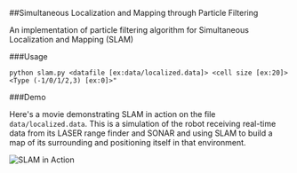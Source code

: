 ##Simultaneous Localization and Mapping through Particle Filtering

An implementation of particle filtering algorithm for Simultaneous Localization and Mapping (SLAM)

###Usage

```
python slam.py <datafile [ex:data/localized.data]> <cell size [ex:20]> <Type (-1/0/1/2,3) [ex:0]>"
```

###Demo

Here's a movie demonstrating SLAM in action on the file `data/localized.data`. This is a simulation of the robot receiving real-time data from its LASER range finder and SONAR and using SLAM to build a map of its surrounding and positioning itself in that environment.

![SLAM in Action](https://raw.githubusercontent.com/vatsan/slam/master/viz/slam_visualization.gif)
